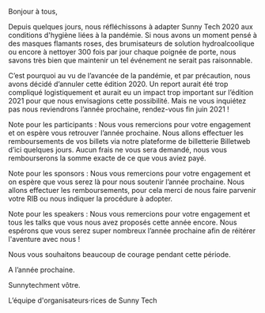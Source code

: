 Bonjour à tous,


Depuis quelques jours, nous réfléchissons à adapter Sunny Tech 2020 aux conditions d'hygiène liées à la pandémie. Si nous avons un moment pensé à des masques flamants roses, des brumisateurs de solution hydroalcoolique ou encore à nettoyer 300 fois par jour chaque poignée de porte, nous savons très bien que maintenir un tel événement ne serait pas raisonnable.

C’est pourquoi au vu de l’avancée de la pandémie, et par précaution, nous avons décidé d’annuler cette édition 2020. Un report aurait été trop compliqué logistiquement et aurait eu un impact trop important sur l’édition 2021 pour que nous envisagions cette possibilité. Mais ne vous inquiétez pas nous reviendrons l’année prochaine, rendez-vous fin juin 2021 !

Note pour les participants :
Nous vous remercions pour votre engagement et on espère vous retrouver l’année prochaine. Nous allons effectuer les remboursements de vos billets via notre plateforme de billetterie Billetweb d’ici quelques jours. Aucun frais ne vous sera demandé, nous vous rembourserons la somme exacte de ce que vous aviez payé.

Note pour les sponsors :
Nous vous remercions pour votre engagement et on espère que vous serez là pour nous soutenir l’année prochaine. Nous allons effectuer les remboursements, pour cela merci de nous faire parvenir votre RIB ou nous indiquer la procédure à adopter. 

Note pour les speakers :
Nous vous remercions pour votre engagement et tous les talks que vous nous avez proposés cette année encore. Nous espérons que vous serez super nombreux l’année prochaine afin de réitérer l'aventure avec nous !

Nous vous souhaitons beaucoup de courage pendant cette période. 


A l’année prochaine.

Sunnytechment vôtre.

L’équipe d'organisateurs·rices de Sunny Tech
